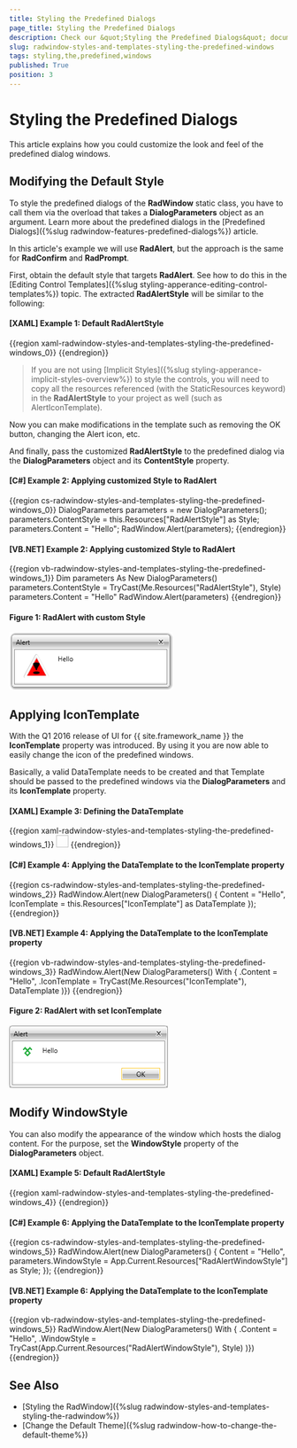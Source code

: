 ```yaml
---
title: Styling the Predefined Dialogs
page_title: Styling the Predefined Dialogs
description: Check our &quot;Styling the Predefined Dialogs&quot; documentation article for the RadWindow {{ site.framework_name }} control.
slug: radwindow-styles-and-templates-styling-the-predefined-windows
tags: styling,the,predefined,windows
published: True
position: 3
---
```


# Styling the Predefined Dialogs

This article explains how you could customize the look and feel of the predefined dialog windows. 

## Modifying the Default Style

To style the predefined dialogs of the __RadWindow__ static class, you have to call them via the overload that takes a __DialogParameters__ object as an argument. Learn more about the predefined dialogs in the [Predefined Dialogs]({%slug radwindow-features-predefined-dialogs%}) article.

In this article's example we will use __RadAlert__, but the approach is the same for __RadConfirm__ and __RadPrompt__.

First, obtain the default style that targets __RadAlert__. See how to do this in the [Editing Control Templates]({%slug styling-apperance-editing-control-templates%}) topic. The extracted __RadAlertStyle__ will be similar to the following:

#### __[XAML] Example 1: Default RadAlertStyle__  
{{region xaml-radwindow-styles-and-templates-styling-the-predefined-windows_0}}
	<Style x:Key="RadAlertStyle" TargetType="telerik:RadAlert">
	    <Setter Property="IsTabStop" Value="False"/>
	    <Setter Property="MinWidth" Value="275"/>
	    <Setter Property="MaxWidth" Value="500"/>
	    <Setter Property="SnapsToDevicePixels" Value="True"/>
	    <Setter Property="Template">
	        <Setter.Value>
	            <ControlTemplate TargetType="telerik:RadAlert">
	                <!--...-->
	            </ControlTemplate>
	        </Setter.Value>
	    </Setter>
	</Style>
{{endregion}}

>If you are not using [Implicit Styles]({%slug styling-apperance-implicit-styles-overview%}) to style the controls, you will need to copy all the resources referenced (with the StaticResources keyword) in the __RadAlertStyle__ to your project as well (such as AlertIconTemplate).

Now you can make modifications in the template such as removing the OK button, changing the Alert icon, etc.

And finally, pass the customized __RadAlertStyle__ to the predefined dialog via the __DialogParameters__ object and its __ContentStyle__ property.

#### __[C#] Example 2: Applying customized Style to RadAlert__  
{{region cs-radwindow-styles-and-templates-styling-the-predefined-windows_0}}
	DialogParameters parameters = new DialogParameters();
	parameters.ContentStyle = this.Resources["RadAlertStyle"] as Style;
	parameters.Content = "Hello";
	RadWindow.Alert(parameters);
{{endregion}}

#### __[VB.NET] Example 2: Applying customized Style to RadAlert__  
{{region vb-radwindow-styles-and-templates-styling-the-predefined-windows_1}}
	Dim parameters As New DialogParameters()
	parameters.ContentStyle = TryCast(Me.Resources("RadAlertStyle"), Style)
	parameters.Content = "Hello"
	RadWindow.Alert(parameters)
{{endregion}}

#### __Figure 1: RadAlert with custom Style__
![](images/RadWindow_Styles_and_Templates_Styling_the_Predefined_Windows_01.png)

## Applying IconTemplate

With the Q1 2016 release of UI for {{ site.framework_name }} the __IconTemplate__ property was introduced. By using it you are now able to easily change the icon of the predefined windows.  

Basically, a valid DataTemplate needs to be created and that Template should be passed to the predefined windows via the __DialogParameters__ and its __IconTemplate__ property.

#### __[XAML] Example 3: Defining the DataTemplate__  
{{region xaml-radwindow-styles-and-templates-styling-the-predefined-windows_1}}
	<DataTemplate x:Key="IconTemplate">
	    <Image Source="telerik.png" Stretch="Fill" Width="22" Height="22"/>
	</DataTemplate>
{{endregion}}

#### __[C#] Example 4: Applying the DataTemplate to the IconTemplate property__  
{{region cs-radwindow-styles-and-templates-styling-the-predefined-windows_2}}
	RadWindow.Alert(new DialogParameters()
	{
	    Content = "Hello",
	    IconTemplate = this.Resources["IconTemplate"] as DataTemplate
	});
{{endregion}}

#### __[VB.NET] Example 4: Applying the DataTemplate to the IconTemplate property__  
{{region vb-radwindow-styles-and-templates-styling-the-predefined-windows_3}}
	RadWindow.Alert(New DialogParameters() With
	{
	    .Content = "Hello",
	    .IconTemplate = TryCast(Me.Resources("IconTemplate"), DataTemplate
	)})
{{endregion}}

#### __Figure 2: RadAlert with set IconTemplate__
![](images/RadWindow_Styles_and_Templates_Styling_the_Predefined_Windows_02.png)

## Modify WindowStyle

You can also modify the appearance of the window which hosts the dialog content. For the purpose, set the **WindowStyle** property of the **DialogParameters** object.

#### __[XAML] Example 5: Default RadAlertStyle__  
{{region xaml-radwindow-styles-and-templates-styling-the-predefined-windows_4}}
	<Style x:Key="RadAlertWindowStyle" TargetType="telerik:RadWindow">
		<Setter Property="CornerRadius" Value="10"/>
	</Style>
{{endregion}}


#### __[C#] Example 6: Applying the DataTemplate to the IconTemplate property__  
{{region cs-radwindow-styles-and-templates-styling-the-predefined-windows_5}}
	RadWindow.Alert(new DialogParameters()
	{
	    Content = "Hello",
	    parameters.WindowStyle = App.Current.Resources["RadAlertWindowStyle"] as Style;
	});
{{endregion}}

#### __[VB.NET] Example 6: Applying the DataTemplate to the IconTemplate property__  
{{region vb-radwindow-styles-and-templates-styling-the-predefined-windows_5}}
	RadWindow.Alert(New DialogParameters() With
	{
	    .Content = "Hello",
	    .WindowStyle = TryCast(App.Current.Resources("RadAlertWindowStyle"), Style)
	)})
{{endregion}}

## See Also  
 * [Styling the RadWindow]({%slug radwindow-styles-and-templates-styling-the-radwindow%})
 * [Change the Default Theme]({%slug radwindow-how-to-change-the-default-theme%})
